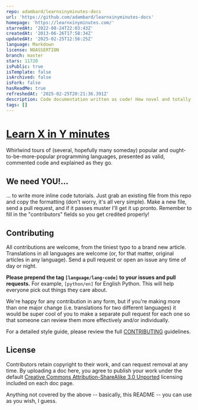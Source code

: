 ```yaml
---
repo: adambard/learnxinyminutes-docs
url: 'https://github.com/adambard/learnxinyminutes-docs'
homepage: 'https://learnxinyminutes.com/'
starredAt: '2022-08-24T22:03:43Z'
createdAt: '2013-06-26T17:58:34Z'
updatedAt: '2025-02-25T12:56:25Z'
language: Markdown
license: NOASSERTION
branch: master
stars: 11720
isPublic: true
isTemplate: false
isArchived: false
isFork: false
hasReadMe: true
refreshedAt: '2025-02-25T20:21:36.391Z'
description: Code documentation written as code! How novel and totally my idea!
tags: []
---
```


# [Learn X in Y minutes][1]

Whirlwind tours of (several, hopefully many someday) popular and
ought-to-be-more-popular programming languages, presented as valid, commented
code and explained as they go.

## We need YOU!...

... to write more inline code tutorials. Just grab an existing file from this
repo and copy the formatting (don't worry, it's all very simple). Make a new
file, send a pull request, and if it passes muster I'll get it up pronto.
Remember to fill in the "contributors" fields so you get credited properly!

## Contributing

All contributions are welcome, from the tiniest typo to a brand new article.
Translations in all languages are welcome (or, for that matter, original
articles in any language). Send a pull request or open an issue any time of day
or night.

**Please prepend the tag `[language/lang-code]` to your issues and pull
requests.** For example, `[python/en]` for English Python. This will help
everyone pick out things they care about.

We're happy for any contribution in any form, but if you're making more than one
major change (i.e. translations for two different languages) it would be super
cool of you to make a separate pull request for each one so that someone can
review them more effectively and/or individually.

For a detailed style guide, please review the full [CONTRIBUTING][2] guidelines.

## License

Contributors retain copyright to their work, and can request removal at any
time. By uploading a doc here, you agree to publish your work under the default
[Creative Commons Attribution-ShareAlike 3.0 Unported][3] licensing included on
each doc page.

Anything not covered by the above -- basically, this README -- you can use as
you wish, I guess.


[1]: https://learnxinyminutes.com
[2]: /CONTRIBUTING.md
[3]: http://creativecommons.org/licenses/by-sa/3.0/deed.en_US
